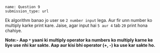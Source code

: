 ```ngMeta
name: Question 9
submission_type: url
```

Ek algorithm banao jo user se `2 number input` lega. Aur fir unn number ko multiply karke print kare. Jaise, agar input hai `5 aur 4` tab `20` print hona chahiye. 

**Note:- Aap  `*` yaani ki multiply operator ka numbers ko multiply karne ke liye use nhi kar sakte. Aap aur kisi bhi operator (+, -) ka use kar sakte ho.**